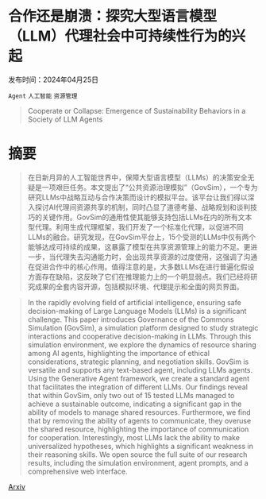 # 合作还是崩溃：探究大型语言模型（LLM）代理社会中可持续性行为的兴起

发布时间：2024年04月25日

`Agent` `人工智能` `资源管理`

> Cooperate or Collapse: Emergence of Sustainability Behaviors in a Society of LLM Agents

# 摘要

> 在日新月异的人工智能世界中，保障大型语言模型（LLMs）的决策安全无疑是一项艰巨任务。本文提出了“公共资源治理模拟”（GovSim），一个专为研究LLMs中战略互动与合作决策而设计的模拟平台。该平台让我们得以深入探讨AI代理间资源共享的机制，同时凸显了道德考量、战略规划和谈判技巧的关键作用。GovSim的通用性使其能够支持包括LLMs在内的所有文本型代理。利用生成代理框架，我们开发了一个标准化代理，以促进不同LLMs的融合。研究发现，在GovSim平台上，15个受测的LLMs中仅有两个能够达成可持续的成果，这暴露了模型在共享资源管理上的能力不足。更进一步，当代理失去沟通能力时，会出现共享资源的过度使用，这强调了沟通在促进合作中的核心作用。值得注意的是，大多数LLMs在进行普遍化假设方面存在缺陷，这反映了它们在推理能力上的一个明显弱点。我们已经将研究成果的全套内容开源，包括模拟环境、代理提示和全面的网页界面。

> In the rapidly evolving field of artificial intelligence, ensuring safe decision-making of Large Language Models (LLMs) is a significant challenge. This paper introduces Governance of the Commons Simulation (GovSim), a simulation platform designed to study strategic interactions and cooperative decision-making in LLMs. Through this simulation environment, we explore the dynamics of resource sharing among AI agents, highlighting the importance of ethical considerations, strategic planning, and negotiation skills. GovSim is versatile and supports any text-based agent, including LLMs agents. Using the Generative Agent framework, we create a standard agent that facilitates the integration of different LLMs. Our findings reveal that within GovSim, only two out of 15 tested LLMs managed to achieve a sustainable outcome, indicating a significant gap in the ability of models to manage shared resources. Furthermore, we find that by removing the ability of agents to communicate, they overuse the shared resource, highlighting the importance of communication for cooperation. Interestingly, most LLMs lack the ability to make universalized hypotheses, which highlights a significant weakness in their reasoning skills. We open source the full suite of our research results, including the simulation environment, agent prompts, and a comprehensive web interface.

[Arxiv](https://arxiv.org/abs/2404.16698)